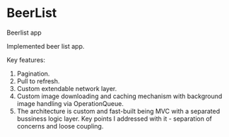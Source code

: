 # BeerList
Beerlist app

Implemented beer list app.

Key features:

1. Pagination.
2. Pull to refresh.
3. Custom extendable network layer.
4. Custom image downloading and caching mechanism with background image handling via OperationQueue.
5. The architecture is custom and fast-built being MVC with a separated bussiness logic layer. 
Key points I addressed with it - separation of concerns and loose coupling.
